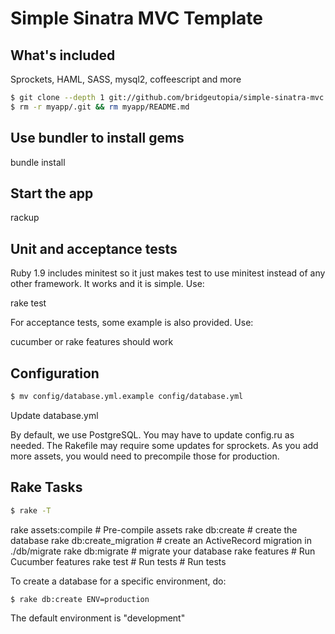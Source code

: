 Simple Sinatra MVC Template
============================

What's included
-----------------------------
Sprockets, HAML, SASS, mysql2, coffeescript and more


``` bash
$ git clone --depth 1 git://github.com/bridgeutopia/simple-sinatra-mvc.git myapp
$ rm -r myapp/.git && rm myapp/README.md
```


Use bundler to install gems
-----------------------------
bundle install


Start the app
-----------------------------
rackup

Unit and acceptance tests 
-----------------------------
Ruby 1.9 includes minitest so it just makes test to use minitest instead of any other framework. 
It works and it is simple. Use:  

rake test

For acceptance tests, some example is also provided. Use: 

cucumber or rake features should work

Configuration
-----------------------------

``` bash
$ mv config/database.yml.example config/database.yml 
```

Update database.yml


By default, we use PostgreSQL. 
You may have to update config.ru as needed. 
The Rakefile may require some updates for sprockets. As you add more assets, you would need to precompile those for production.


Rake Tasks
-----------------------------

``` bash
$ rake -T
```

rake assets:compile       # Pre-compile assets
rake db:create            # create the database
rake db:create_migration  # create an ActiveRecord migration in ./db/migrate
rake db:migrate           # migrate your database
rake features             # Run Cucumber features
rake test                 # Run tests          # Run tests


To create a database for a specific environment, do: 

``` bash
$ rake db:create ENV=production 
```

The default environment is "development"
